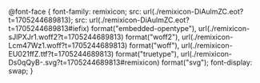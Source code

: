 @font-face {
font-family: remixicon;
src: url(./remixicon-DiAulmZC.eot?t=1705244689813);
src: url(./remixicon-DiAulmZC.eot?t=1705244689813#iefix)
format("embedded-opentype"),
url(./remixicon-sJlPXJr1.woff2?t=1705244689813) format("woff2"),
url(./remixicon-Lcm47Wz1.woff?t=1705244689813) format("woff"),
url(./remixicon-EU021ffZ.ttf?t=1705244689813) format("truetype"),
url(./remixicon-Ds0qQyB-.svg?t=1705244689813#remixicon) format("svg");
font-display: swap;
}
